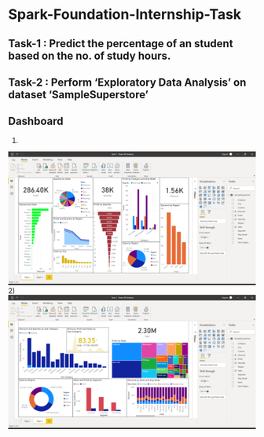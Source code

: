 # Spark-Foundation-Internship-Task

## Task-1 : Predict the percentage of an student based on the no. of study hours.

## Task-2 : Perform ‘Exploratory Data Analysis’ on dataset ‘SampleSuperstore’
## Dashboard
1)
<img src="https://github.com/harshad1342/Spark-Foundation-Internship-Task/blob/main/Task%202/Task%202%20-%20Power%20BI%20-%20First.png">
2) 
<img src="https://github.com/harshad1342/Spark-Foundation-Internship-Task/blob/main/Task%202/Task%202%20-%20Power%20BI%20-%20Second.png">
